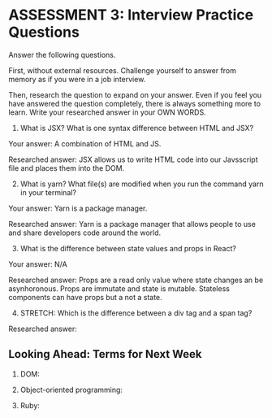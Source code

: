 # ASSESSMENT 3: Interview Practice Questions

Answer the following questions.

First, without external resources. Challenge yourself to answer from memory as if you were in a job interview.

Then, research the question to expand on your answer. Even if you feel you have answered the question completely, there is always something more to learn. Write your researched answer in your OWN WORDS.

1. What is JSX? What is one syntax difference between HTML and JSX?

Your answer: A combination of HTML and JS.

Researched answer: JSX allows us to write HTML code into our Javsscript file and places them into the DOM.

2. What is yarn? What file(s) are modified when you run the command yarn in your terminal?

Your answer: Yarn is a package manager.

Researched answer: Yarn is a package manager that allows people to use and share developers code around the world. 

3. What is the difference between state values and props in React?

Your answer: N/A

Researched answer: Props are a read only value where state changes an be asynhoronous. Props are immutate and state is mutable.  Stateless components can have props but a not a state.

4. STRETCH: Which is the difference between a div tag and a span tag?

Researched answer:

## Looking Ahead: Terms for Next Week

1. DOM: 

2. Object-oriented programming:

3. Ruby:
